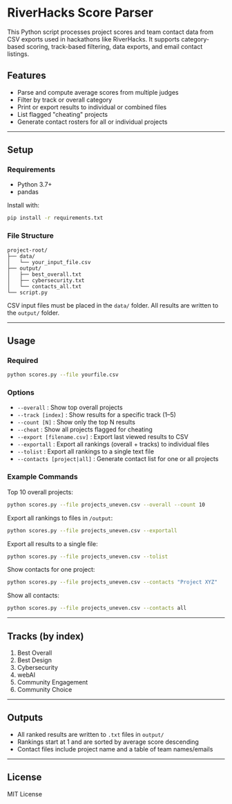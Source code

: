 # RiverHacks Score Parser

This Python script processes project scores and team contact data from CSV exports used in hackathons like RiverHacks. It supports category-based scoring, track-based filtering, data exports, and email contact listings.

## Features

- Parse and compute average scores from multiple judges
- Filter by track or overall category
- Print or export results to individual or combined files
- List flagged "cheating" projects
- Generate contact rosters for all or individual projects

---

## Setup

### Requirements
- Python 3.7+
- pandas

Install with:
```bash
pip install -r requirements.txt
```

### File Structure
```
project-root/
├── data/
│   └── your_input_file.csv
├── output/
│   ├── best_overall.txt
│   ├── cybersecurity.txt
│   └── contacts_all.txt
└── script.py
```

CSV input files must be placed in the `data/` folder. All results are written to the `output/` folder.

---

## Usage

### Required
```bash
python scores.py --file yourfile.csv
```

### Options
- `--overall` : Show top overall projects
- `--track [index]` : Show results for a specific track (1–5)
- `--count [N]` : Show only the top N results
- `--cheat` : Show all projects flagged for cheating
- `--export [filename.csv]` : Export last viewed results to CSV
- `--exportall` : Export all rankings (overall + tracks) to individual files
- `--tolist` : Export all rankings to a single text file
- `--contacts [project|all]` : Generate contact list for one or all projects

### Example Commands

Top 10 overall projects:
```bash
python scores.py --file projects_uneven.csv --overall --count 10
```

Export all rankings to files in `/output`:
```bash
python scores.py --file projects_uneven.csv --exportall
```

Export all results to a single file:
```bash
python scores.py --file projects_uneven.csv --tolist
```

Show contacts for one project:
```bash
python scores.py --file projects_uneven.csv --contacts "Project XYZ"
```

Show all contacts:
```bash
python scores.py --file projects_uneven.csv --contacts all
```

---

## Tracks (by index)
1. Best Overall
2. Best Design
3. Cybersecurity
4. webAI
5. Community Engagement
6. Community Choice

---

## Outputs

- All ranked results are written to `.txt` files in `output/`
- Rankings start at 1 and are sorted by average score descending
- Contact files include project name and a table of team names/emails

---

## License

MIT License


